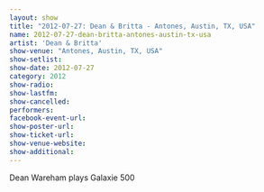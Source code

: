 ```yaml
---
layout: show
title: "2012-07-27: Dean & Britta - Antones, Austin, TX, USA"
name: 2012-07-27-dean-britta-antones-austin-tx-usa
artist: 'Dean & Britta'
show-venue: "Antones, Austin, TX, USA"
show-setlist: 
show-date: 2012-07-27
category: 2012
show-radio: 
show-lastfm: 
show-cancelled: 
performers: 
facebook-event-url: 
show-poster-url: 
show-ticket-url: 
show-venue-website: 
show-additional: 
---
```


Dean Wareham plays Galaxie 500